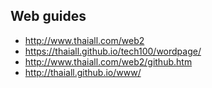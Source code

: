 ## Web guides
+ http://www.thaiall.com/web2
+ https://thaiall.github.io/tech100/wordpage/
+ http://www.thaiall.com/web2/github.htm
+ http://thaiall.github.io/www/

